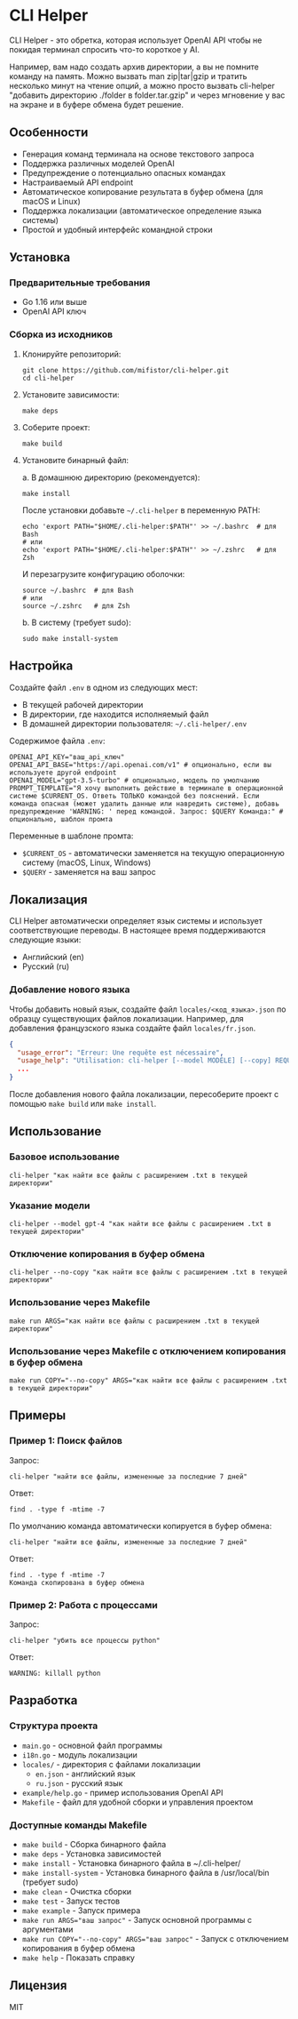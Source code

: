 # CLI Helper

CLI Helper - это обретка, которая использует OpenAI API чтобы не покидая терминал спросить что-то короткое у AI.

Например, вам надо создать архив директории, а вы не помните команду на память. Можно вызвать man zip|tar|gzip и тратить несколько минут на чтение опций, а можно просто вызвать cli-helper "добавить директорию ./folder в folder.tar.gzip" и через мгновение у вас на экране и в буфере обмена будет решение. 

## Особенности

- Генерация команд терминала на основе текстового запроса
- Поддержка различных моделей OpenAI
- Предупреждение о потенциально опасных командах
- Настраиваемый API endpoint
- Автоматическое копирование результата в буфер обмена (для macOS и Linux)
- Поддержка локализации (автоматическое определение языка системы)
- Простой и удобный интерфейс командной строки

## Установка

### Предварительные требования

- Go 1.16 или выше
- OpenAI API ключ

### Сборка из исходников

1. Клонируйте репозиторий:
   ```
   git clone https://github.com/mifistor/cli-helper.git
   cd cli-helper
   ```

2. Установите зависимости:
   ```
   make deps
   ```

3. Соберите проект:
   ```
   make build
   ```

4. Установите бинарный файл:

   a. В домашнюю директорию (рекомендуется):
   ```
   make install
   ```
   После установки добавьте `~/.cli-helper` в переменную PATH:
   ```
   echo 'export PATH="$HOME/.cli-helper:$PATH"' >> ~/.bashrc  # для Bash
   # или
   echo 'export PATH="$HOME/.cli-helper:$PATH"' >> ~/.zshrc   # для Zsh
   ```
   И перезагрузите конфигурацию оболочки:
   ```
   source ~/.bashrc  # для Bash
   # или
   source ~/.zshrc   # для Zsh
   ```

   b. В систему (требует sudo):
   ```
   sudo make install-system
   ```

## Настройка

Создайте файл `.env` в одном из следующих мест:

- В текущей рабочей директории
- В директории, где находится исполняемый файл
- В домашней директории пользователя: `~/.cli-helper/.env`

Содержимое файла `.env`:

```
OPENAI_API_KEY="ваш_api_ключ"
OPENAI_API_BASE="https://api.openai.com/v1" # опционально, если вы используете другой endpoint
OPENAI_MODEL="gpt-3.5-turbo" # опционально, модель по умолчанию
PROMPT_TEMPLATE="Я хочу выполнить действие в терминале в операционной системе $CURRENT_OS. Ответь ТОЛЬКО командой без пояснений. Если команда опасная (может удалить данные или навредить системе), добавь предупреждение 'WARNING: ' перед командой. Запрос: $QUERY Команда:" # опционально, шаблон промта
```

Переменные в шаблоне промта:
- `$CURRENT_OS` - автоматически заменяется на текущую операционную систему (macOS, Linux, Windows)
- `$QUERY` - заменяется на ваш запрос

## Локализация

CLI Helper автоматически определяет язык системы и использует соответствующие переводы. В настоящее время поддерживаются следующие языки:

- Английский (en)
- Русский (ru)

### Добавление нового языка

Чтобы добавить новый язык, создайте файл `locales/<код_языка>.json` по образцу существующих файлов локализации. Например, для добавления французского языка создайте файл `locales/fr.json`.

```json
{
  "usage_error": "Erreur: Une requête est nécessaire",
  "usage_help": "Utilisation: cli-helper [--model MODÈLE] [--copy] REQUÊTE",
  ...
}
```

После добавления нового файла локализации, пересоберите проект с помощью `make build` или `make install`.

## Использование

### Базовое использование

```
cli-helper "как найти все файлы с расширением .txt в текущей директории"
```

### Указание модели

```
cli-helper --model gpt-4 "как найти все файлы с расширением .txt в текущей директории"
```

### Отключение копирования в буфер обмена

```
cli-helper --no-copy "как найти все файлы с расширением .txt в текущей директории"
```

### Использование через Makefile

```
make run ARGS="как найти все файлы с расширением .txt в текущей директории"
```

### Использование через Makefile с отключением копирования в буфер обмена

```
make run COPY="--no-copy" ARGS="как найти все файлы с расширением .txt в текущей директории"
```

## Примеры

### Пример 1: Поиск файлов

Запрос:
```
cli-helper "найти все файлы, измененные за последние 7 дней"
```

Ответ:
```
find . -type f -mtime -7
```

По умолчанию команда автоматически копируется в буфер обмена:
```
cli-helper "найти все файлы, измененные за последние 7 дней"
```

Ответ:
```
find . -type f -mtime -7
Команда скопирована в буфер обмена
```

### Пример 2: Работа с процессами

Запрос:
```
cli-helper "убить все процессы python"
```

Ответ:
```
WARNING: killall python
```

## Разработка

### Структура проекта

- `main.go` - основной файл программы
- `i18n.go` - модуль локализации
- `locales/` - директория с файлами локализации
  - `en.json` - английский язык
  - `ru.json` - русский язык
- `example/help.go` - пример использования OpenAI API
- `Makefile` - файл для удобной сборки и управления проектом

### Доступные команды Makefile

- `make build` - Сборка бинарного файла
- `make deps` - Установка зависимостей
- `make install` - Установка бинарного файла в ~/.cli-helper/
- `make install-system` - Установка бинарного файла в /usr/local/bin (требует sudo)
- `make clean` - Очистка сборки
- `make test` - Запуск тестов
- `make example` - Запуск примера
- `make run ARGS="ваш запрос"` - Запуск основной программы с аргументами
- `make run COPY="--no-copy" ARGS="ваш запрос"` - Запуск с отключением копирования в буфер обмена
- `make help` - Показать справку

## Лицензия

MIT
